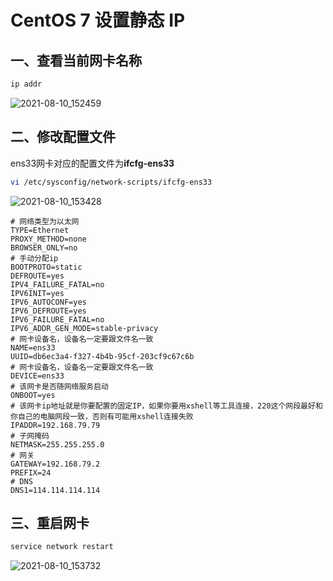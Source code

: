 # CentOS 7 设置静态 IP

## 一、查看当前网卡名称

```sh
ip addr
```

![2021-08-10_152459](https://img.qinweizhao.com/2021/08/2021-08-10_152459.png)

## 二、修改配置文件

ens33网卡对应的配置文件为**ifcfg-ens33**

```sh
vi /etc/sysconfig/network-scripts/ifcfg-ens33
```

![2021-08-10_153428](https://img.qinweizhao.com/2021/08/2021-08-10_153428.png)

```file
# 网络类型为以太网
TYPE=Ethernet
PROXY_METHOD=none
BROWSER_ONLY=no
# 手动分配ip
BOOTPROTO=static
DEFROUTE=yes
IPV4_FAILURE_FATAL=no
IPV6INIT=yes
IPV6_AUTOCONF=yes
IPV6_DEFROUTE=yes
IPV6_FAILURE_FATAL=no
IPV6_ADDR_GEN_MODE=stable-privacy
# 网卡设备名，设备名一定要跟文件名一致
NAME=ens33
UUID=db6ec3a4-f327-4b4b-95cf-203cf9c67c6b
# 网卡设备名，设备名一定要跟文件名一致
DEVICE=ens33
# 该网卡是否随网络服务启动
ONBOOT=yes
# 该网卡ip地址就是你要配置的固定IP，如果你要用xshell等工具连接，220这个网段最好和你自己的电脑网段一致，否则有可能用xshell连接失败
IPADDR=192.168.79.79
# 子网掩码
NETMASK=255.255.255.0
# 网关
GATEWAY=192.168.79.2
PREFIX=24
# DNS
DNS1=114.114.114.114
```

## 三、重启网卡

```sh
service network restart
```

![2021-08-10_153732](https://img.qinweizhao.com/2021/08/2021-08-10_153732.png)
